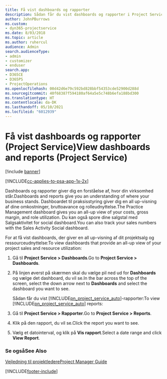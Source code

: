 ```yaml
---
title: Få vist dashboards og rapporter
description: Sådan får du vist dashboards og rapporter i Project Service
author: JohnPBurrows
ms.custom:
- dyn365-projectservice
ms.date: 8/03/2018
ms.topic: article
ms.author: ruhercul
audience: Admin
search.audienceType:
- admin
- customizer
- enduser
search.app:
- D365CE
- D365PS
- ProjectOperations
ms.openlocfilehash: 00d42d6e79c592bd828bbf54353cde52900d288d
ms.sourcegitcommit: 40f68387f594180af64a5e5c748b6efa188bd300
ms.translationtype: HT
ms.contentlocale: da-DK
ms.lasthandoff: 05/10/2021
ms.locfileid: "6012939"
---
```

# <a name="view-dashboards-and-reports-project-service"></a><span data-ttu-id="dbac0-103">Få vist dashboards og rapporter (Project Service)</span><span class="sxs-lookup"><span data-stu-id="dbac0-103">View dashboards and reports (Project Service)</span></span>

[!include [banner](../includes/psa-now-project-operations.md)]

[!INCLUDE[cc-applies-to-psa-app-1x-2x](../includes/cc-applies-to-psa-app-1x-2x.md)]

<span data-ttu-id="dbac0-104">Dashboards og rapporter giver dig en forståelse af, hvor din virksomhed står.</span><span class="sxs-lookup"><span data-stu-id="dbac0-104">Dashboards and reports give you an understanding of where your business stands.</span></span> <span data-ttu-id="dbac0-105">Dashboardet til praksisstyring giver dig en all up-visning af dine omkostninger, bruttoavance og rolleudnyttelse.</span><span class="sxs-lookup"><span data-stu-id="dbac0-105">The Practice Management dashboard gives you an all-up view of your costs, gross margin, and role utilization.</span></span> <span data-ttu-id="dbac0-106">Du kan også spore dine salgstal med Salgsaktivitet for social dashboard.</span><span class="sxs-lookup"><span data-stu-id="dbac0-106">You can also track your sales numbers with the Sales Activity Social dashboard.</span></span>  
  
 <span data-ttu-id="dbac0-107">For at få vist dashboards, der giver en all up-visning af dit projektsalg og ressourceudnyttelse:</span><span class="sxs-lookup"><span data-stu-id="dbac0-107">To view dashboards that provide an all-up view of your project sales and resource utilization:</span></span>  
  
1. <span data-ttu-id="dbac0-108">Gå til **Project Service > Dashboards**.</span><span class="sxs-lookup"><span data-stu-id="dbac0-108">Go to **Project Service > Dashboards**.</span></span>  
  
2. <span data-ttu-id="dbac0-109">På linjen øverst på skærmen skal du vælge pil ned ud for **Dashboards** og vælge det dashboard, du vil se.</span><span class="sxs-lookup"><span data-stu-id="dbac0-109">In the bar across the top of the screen, select the down arrow next to **Dashboards** and select the dashboard you want to see.</span></span>  
  
   <span data-ttu-id="dbac0-110">Sådan får du vist [!INCLUDE[pn_project_service_auto](../includes/pn-project-service-auto.md)]-rapporter:</span><span class="sxs-lookup"><span data-stu-id="dbac0-110">To view [!INCLUDE[pn_project_service_auto](../includes/pn-project-service-auto.md)] reports:</span></span>  
  
3. <span data-ttu-id="dbac0-111">Gå til **Project Service > Rapporter**.</span><span class="sxs-lookup"><span data-stu-id="dbac0-111">Go to **Project Service > Reports**.</span></span>  
  
4. <span data-ttu-id="dbac0-112">Klik på den rapport, du vil se.</span><span class="sxs-lookup"><span data-stu-id="dbac0-112">Click the report you want to see.</span></span>  
  
5. <span data-ttu-id="dbac0-113">Vælg et datointerval, og klik på **Vis rapport**.</span><span class="sxs-lookup"><span data-stu-id="dbac0-113">Select a date range and click **View Report**.</span></span>  
  
### <a name="see-also"></a><span data-ttu-id="dbac0-114">Se også</span><span class="sxs-lookup"><span data-stu-id="dbac0-114">See Also</span></span>  
 [<span data-ttu-id="dbac0-115">Vejledning til projektledere</span><span class="sxs-lookup"><span data-stu-id="dbac0-115">Project Manager Guide</span></span>](../psa/project-manager-guide.md)


[!INCLUDE[footer-include](../includes/footer-banner.md)]